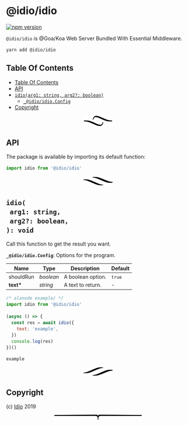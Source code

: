 # @idio/idio

[![npm version](https://badge.fury.io/js/@idio/idio.svg)](https://npmjs.org/package/@idio/idio)

`@idio/idio` is @Goa/Koa Web Server Bundled With Essential Middleware.

```sh
yarn add @idio/idio
```

## Table Of Contents

- [Table Of Contents](#table-of-contents)
- [API](#api)
- [`idio(arg1: string, arg2?: boolean)`](#mynewpackagearg1-stringarg2-boolean-void)
  * [`_@idio/idio.Config`](#type-_@idio/idioconfig)
- [Copyright](#copyright)

<p align="center"><a href="#table-of-contents"><img src=".documentary/section-breaks/0.svg?sanitize=true"></a></p>

## API

The package is available by importing its default function:

```js
import idio from '@idio/idio'
```

<p align="center"><a href="#table-of-contents"><img src=".documentary/section-breaks/1.svg?sanitize=true"></a></p>

## `idio(`<br/>&nbsp;&nbsp;`arg1: string,`<br/>&nbsp;&nbsp;`arg2?: boolean,`<br/>`): void`

Call this function to get the result you want.

__<a name="type-_@idio/idioconfig">`_@idio/idio.Config`</a>__: Options for the program.

|   Name    |       Type       |    Description    | Default |
| --------- | ---------------- | ----------------- | ------- |
| shouldRun | <em>boolean</em> | A boolean option. | `true`  |
| __text*__ | <em>string</em>  | A text to return. | -       |

```js
/* alanode example/ */
import idio from '@idio/idio'

(async () => {
  const res = await idio({
    text: 'example',
  })
  console.log(res)
})()
```
```
example
```

<p align="center"><a href="#table-of-contents"><img src=".documentary/section-breaks/2.svg?sanitize=true"></a></p>

## Copyright

(c) [Idio][1] 2019

[1]: https://idio.cc

<p align="center"><a href="#table-of-contents"><img src=".documentary/section-breaks/-1.svg?sanitize=true"></a></p>